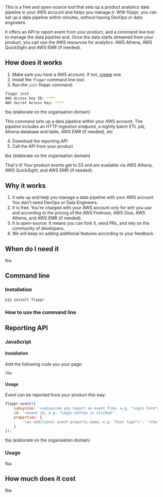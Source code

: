 This is a free and open-source tool that sets up a product analytics data pipeline in your AWS account and helps you manage it. With floppr, you can set up a data pipeline within minutes, without having DevOps or data engineers. 

It offers an API to report event from your product, and a command line tool to manage the data pipeline and. Once the data starts streamed from your product, you can use the AWS resources for analytics: AWS Athena, AWS QuickSight and AWS EMR (if needed).

## How does it works

1. Make sure you have a AWS account. If not, [create](https://aws.amazon.com/premiumsupport/knowledge-center/create-and-activate-aws-account/) one.
2. Install the `floppr` command line tool.
3. Run the `init` floppr command:

```bash
floppr init
AWS Access Key ID: ****
AWS Secret Access Key: ****
```

tba (elaborate on the organisation domain)

This command sets up a data pipeline within your AWS account. The pipeline includes an HTTP ingestion endpoint, a nightly batch ETL job, Athena database and table, AWS EMR (if needed), etc

4. Download the reporting API
5. Call the API from your product

tba (elaborate on the organisation domain)

That's it! Your product events get to S3 and are available via AWS Athena, AWS QuickSight, and AWS EMR (if needed).

## Why it works

1. It sets up and help you manage a data pipeline with your AWS account. You don't need DevOps or Data Engineers.
2. It is free. You're charged with your AWS account only for wht you use and according to the pricing of the AWS Firehose, AWS Glue, AWS Athena, and AWS EMR (if needed).
3. It is open-source. It means you can fork it, send PRs, and rely on the community of developers.
4. We will keep on adding additional features according to your feedback.

## When do I need it

tba

## Command line

### Installation

```bash
pip install floppr
```

### How to use the command line

## Reporting API

### JavaScript

#### Installation


Add the following code you your page:

```html
tba
```

#### Usage

Event can be reported from your product this way:

```javascript
floppr.event({
    subsystem: '<subsystem you report an event from, e.g. "Login form">',
    id: '<event id, e.g. "Login button is clicked"',
    properties: {
        '<an additional event property name, e.g. "User type">': '<the property value, e.g. "Paid">',
    }
});
```

tba (elaborate on the organisation domain)

### Usage

tba

## How much does it cost

tba
